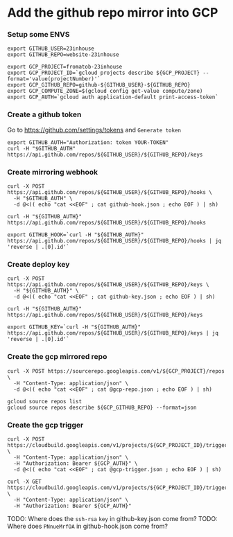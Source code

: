# Add the github repo mirror into GCP

### Setup some ENVS
```
export GITHUB_USER=23inhouse
export GITHUB_REPO=website-23inhouse

export GCP_PROJECT=fromatob-23inhouse
export GCP_PROJECT_ID=`gcloud projects describe ${GCP_PROJECT} --format='value(projectNumber)'`
export GCP_GITHUB_REPO=github-${GITHUB_USER}-${GITHUB_REPO}
export GCP_COMPUTE_ZONE=$(gcloud config get-value compute/zone)
export GCP_AUTH=`gcloud auth application-default print-access-token`
```

### Create a github token

Go to https://github.com/settings/tokens and `Generate token`

```
export GITHUB_AUTH="Authorization: token YOUR-TOKEN"
curl -H "$GITHUB_AUTH" https://api.github.com/repos/${GITHUB_USER}/${GITHUB_REPO}/keys
```

### Create mirroring webhook
```
curl -X POST https://api.github.com/repos/${GITHUB_USER}/${GITHUB_REPO}/hooks \
  -H "$GITHUB_AUTH" \
  -d @<(( echo "cat <<EOF" ; cat github-hook.json ; echo EOF ) | sh)

curl -H "${GITHUB_AUTH}" https://api.github.com/repos/${GITHUB_USER}/${GITHUB_REPO}/hooks

export GITHUB_HOOK=`curl -H "${GITHUB_AUTH}" https://api.github.com/repos/${GITHUB_USER}/${GITHUB_REPO}/hooks | jq 'reverse | .[0].id'`
```

### Create deploy key
```
curl -X POST https://api.github.com/repos/${GITHUB_USER}/${GITHUB_REPO}/keys \
  -H "${GITHUB_AUTH}" \
  -d @<(( echo "cat <<EOF" ; cat github-key.json ; echo EOF ) | sh)

curl -H "${GITHUB_AUTH}" https://api.github.com/repos/${GITHUB_USER}/${GITHUB_REPO}/keys

export GITHUB_KEY=`curl -H "${GITHUB_AUTH}" https://api.github.com/repos/${GITHUB_USER}/${GITHUB_REPO}/keys | jq 'reverse | .[0].id'`
```

### Create the gcp mirrored repo
```
curl -X POST https://sourcerepo.googleapis.com/v1/${GCP_PROJECT}/repos \
  -H "Content-Type: application/json" \
  -d @<(( echo "cat <<EOF" ; cat @gcp-repo.json ; echo EOF ) | sh)

gcloud source repos list
gcloud source repos describe ${GCP_GITHUB_REPO} --format=json
```


### Create the gcp trigger
```
curl -X POST https://cloudbuild.googleapis.com/v1/projects/${GCP_PROJECT_ID}/triggers \
  -H "Content-Type: application/json" \
  -H "Authorization: Bearer ${GCP_AUTH}" \
  -d @<(( echo "cat <<EOF" ; cat @gcp-trigger.json ; echo EOF ) | sh)

curl -X GET https://cloudbuild.googleapis.com/v1/projects/${GCP_PROJECT_ID}/triggers \
  -H "Content-Type: application/json" \
  -H "Authorization: Bearer ${GCP_AUTH}"
```


TODO: Where does the `ssh-rsa` `key` in github-key.json come from?
TODO: Where does `PNnueMrfOA` in github-hook.json come from?

